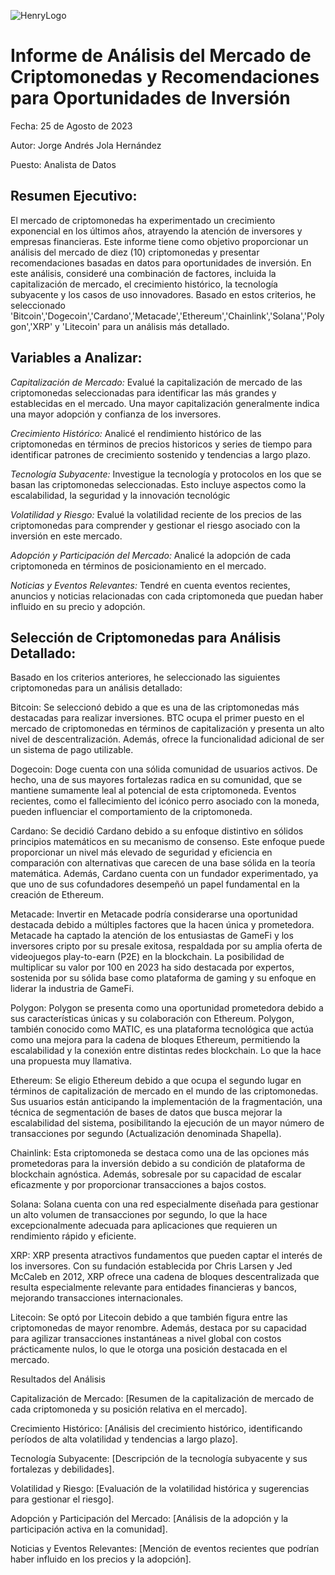 ![HenryLogo](https://d31uz8lwfmyn8g.cloudfront.net/Assets/logo-henry-white-lg.png)

# Informe de Análisis del Mercado de Criptomonedas y Recomendaciones para Oportunidades de Inversión

Fecha: 25 de Agosto de 2023

Autor: Jorge Andrés Jola Hernández

Puesto: Analista de Datos

## Resumen Ejecutivo:

El mercado de criptomonedas ha experimentado un crecimiento exponencial en los últimos años, atrayendo la atención de inversores y empresas financieras. Este informe tiene como objetivo proporcionar un análisis del mercado de diez (10) criptomonedas y presentar recomendaciones basadas en datos para oportunidades de inversión. En este análisis, consideré una combinación de factores, incluida la capitalización de mercado, el crecimiento histórico, la tecnología subyacente y los casos de uso innovadores. Basado en estos criterios, he seleccionado 'Bitcoin','Dogecoin','Cardano','Metacade','Ethereum','Chainlink','Solana','Polygon','XRP' y 'Litecoin' para un análisis más detallado.

## Variables a Analizar:

*Capitalización de Mercado:* Evalué la capitalización de mercado de las criptomonedas seleccionadas para identificar las más grandes y establecidas en el mercado. Una mayor capitalización generalmente indica una mayor adopción y confianza de los inversores.

*Crecimiento Histórico:* Analicé el rendimiento histórico de las criptomonedas en términos de precios historicos y series de tiempo para identificar patrones de crecimiento sostenido y tendencias a largo plazo.

*Tecnología Subyacente:* Investigue la tecnología y protocolos en los que se basan las criptomonedas seleccionadas. Esto incluye aspectos como la escalabilidad, la seguridad y la innovación tecnológic

*Volatilidad y Riesgo:* Evalué la volatilidad reciente de los precios de las criptomonedas para comprender y gestionar el riesgo asociado con la inversión en este mercado.

*Adopción y Participación del Mercado:* Analicé la adopción de cada criptomoneda en términos de posicionamiento en el mercado.

*Noticias y Eventos Relevantes:* Tendré en cuenta eventos recientes, anuncios y noticias relacionadas con cada criptomoneda que puedan haber influido en su precio y adopción.

## Selección de Criptomonedas para Análisis Detallado:

Basado en los criterios anteriores, he seleccionado las siguientes criptomonedas para un análisis detallado:

Bitcoin: Se seleccionó debido a que es una de las criptomonedas más destacadas para realizar inversiones. BTC ocupa el primer puesto en el mercado de criptomonedas en términos de capitalización y presenta un alto nivel de descentralización. Además, ofrece la funcionalidad adicional de ser un sistema de pago utilizable.

Dogecoin: Doge cuenta con una sólida comunidad de usuarios activos. De hecho, una de sus mayores fortalezas radica en su comunidad, que se mantiene sumamente leal al potencial de esta criptomoneda. Eventos recientes, como el fallecimiento del icónico perro asociado con la moneda, pueden influenciar el comportamiento de la criptomoneda.

Cardano: Se decidió Cardano debido a su enfoque distintivo en sólidos principios matemáticos en su mecanismo de consenso. Este enfoque puede proporcionar un nivel más elevado de seguridad y eficiencia en comparación con alternativas que carecen de una base sólida en la teoría matemática. Además, Cardano cuenta con un fundador experimentado, ya que uno de sus cofundadores desempeñó un papel fundamental en la creación de Ethereum.

Metacade: Invertir en Metacade podría considerarse una oportunidad destacada debido a múltiples factores que la hacen única y prometedora. Metacade ha captado la atención de los entusiastas de GameFi y los inversores cripto por su presale exitosa, respaldada por su amplia oferta de videojuegos play-to-earn (P2E) en la blockchain. La posibilidad de multiplicar su valor por 100 en 2023 ha sido destacada por expertos, sostenida por su sólida base como plataforma de gaming y su enfoque en liderar la industria de GameFi.

Polygon: Polygon se presenta como una oportunidad prometedora debido a sus características únicas y su colaboración con Ethereum. Polygon, también conocido como MATIC, es una plataforma tecnológica que actúa como una mejora para la cadena de bloques Ethereum, permitiendo la escalabilidad y la conexión entre distintas redes blockchain. Lo que la hace una propuesta muy llamativa.

Ethereum: Se eligio Ethereum debido a que ocupa el segundo lugar en términos de capitalización de mercado en el mundo de las criptomonedas. Sus usuarios están anticipando la implementación de la fragmentación, una técnica de segmentación de bases de datos que busca mejorar la escalabilidad del sistema, posibilitando la ejecución de un mayor número de transacciones por segundo (Actualización denominada Shapella).

Chainlink: Esta criptomoneda se destaca como una de las opciones más prometedoras para la inversión debido a su condición de plataforma de blockchain agnóstica. Además, sobresale por su capacidad de escalar eficazmente y por proporcionar transacciones a bajos costos.

Solana: Solana cuenta con una red especialmente diseñada para gestionar un alto volumen de transacciones por segundo, lo que la hace excepcionalmente adecuada para aplicaciones que requieren un rendimiento rápido y eficiente. 

XRP: XRP presenta atractivos fundamentos que pueden captar el interés de los inversores. Con su fundación establecida por Chris Larsen y Jed McCaleb en 2012, XRP ofrece una cadena de bloques descentralizada que resulta especialmente relevante para entidades financieras y bancos, mejorando transacciones internacionales.

Litecoin: Se optó por Litecoin debido a que también figura entre las criptomonedas de mayor renombre. Además, destaca por su capacidad para agilizar transacciones instantáneas a nivel global con costos prácticamente nulos, lo que le otorga una posición destacada en el mercado.

Resultados del Análisis

Capitalización de Mercado: [Resumen de la capitalización de mercado de cada criptomoneda y su posición relativa en el mercado].

Crecimiento Histórico: [Análisis del crecimiento histórico, identificando períodos de alta volatilidad y tendencias a largo plazo].

Tecnología Subyacente: [Descripción de la tecnología subyacente y sus fortalezas y debilidades].

Volatilidad y Riesgo: [Evaluación de la volatilidad histórica y sugerencias para gestionar el riesgo].

Adopción y Participación del Mercado: [Análisis de la adopción y la participación activa en la comunidad].

Noticias y Eventos Relevantes: [Mención de eventos recientes que podrían haber influido en los precios y la adopción].

